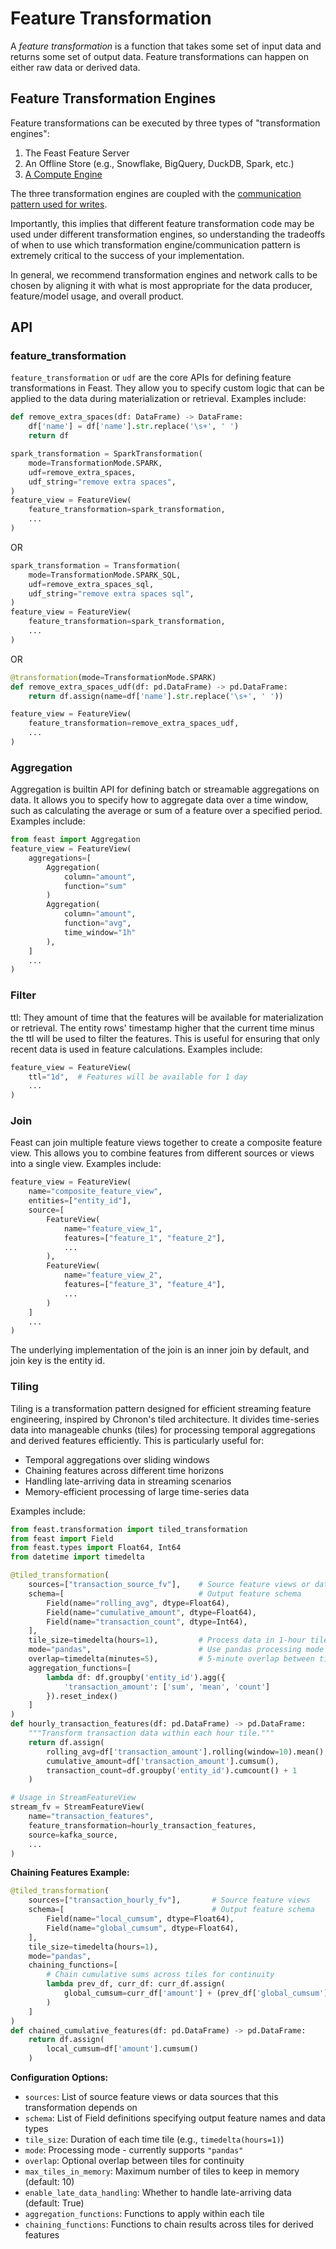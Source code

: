 # Feature Transformation

A *feature transformation* is a function that takes some set of input data and
returns some set of output data. Feature transformations can happen on either raw data or derived data.

## Feature Transformation Engines
Feature transformations can be executed by three types of "transformation engines":

1. The Feast Feature Server
2. An Offline Store (e.g., Snowflake, BigQuery, DuckDB, Spark, etc.)
3. [A Compute Engine](../../reference/compute-engine/README.md)

The three transformation engines are coupled with the [communication pattern used for writes](write-patterns.md).

Importantly, this implies that different feature transformation code may be 
used under different transformation engines, so understanding the tradeoffs of 
when to use which transformation engine/communication pattern is extremely critical to 
the success of your implementation.

In general, we recommend transformation engines and network calls to be chosen by aligning it with what is most 
appropriate for the data producer, feature/model usage, and overall product.


## API
### feature_transformation
`feature_transformation` or `udf` are the core APIs for defining feature transformations in Feast. They allow you to specify custom logic that can be applied to the data during materialization or retrieval. Examples include:

```python
def remove_extra_spaces(df: DataFrame) -> DataFrame:
    df['name'] = df['name'].str.replace('\s+', ' ')
    return df

spark_transformation = SparkTransformation(
    mode=TransformationMode.SPARK,
    udf=remove_extra_spaces,
    udf_string="remove extra spaces",
)
feature_view = FeatureView(
    feature_transformation=spark_transformation,
    ...
)
```
OR
```python
spark_transformation = Transformation(
    mode=TransformationMode.SPARK_SQL,
    udf=remove_extra_spaces_sql,
    udf_string="remove extra spaces sql",
)
feature_view = FeatureView(
    feature_transformation=spark_transformation,
    ...
)
```
OR
```python
@transformation(mode=TransformationMode.SPARK)
def remove_extra_spaces_udf(df: pd.DataFrame) -> pd.DataFrame:
    return df.assign(name=df['name'].str.replace('\s+', ' '))

feature_view = FeatureView(
    feature_transformation=remove_extra_spaces_udf,
    ...
)
```

### Aggregation
Aggregation is builtin API for defining batch or streamable aggregations on data. It allows you to specify how to aggregate data over a time window, such as calculating the average or sum of a feature over a specified period. Examples include:
```python
from feast import Aggregation
feature_view = FeatureView(
    aggregations=[
        Aggregation(
            column="amount",
            function="sum"
        )
        Aggregation(
            column="amount",
            function="avg",
            time_window="1h"
        ),
    ]
    ...
)
```

### Filter
ttl: They amount of time that the features will be available for materialization or retrieval. The entity rows' timestamp higher that the current time minus the ttl will be used to filter the features. This is useful for ensuring that only recent data is used in feature calculations. Examples include:

```python
feature_view = FeatureView(
    ttl="1d",  # Features will be available for 1 day
    ...
)
```

### Join
Feast can join multiple feature views together to create a composite feature view. This allows you to combine features from different sources or views into a single view. Examples include:
```python
feature_view = FeatureView(
    name="composite_feature_view",
    entities=["entity_id"],
    source=[
        FeatureView(
            name="feature_view_1",
            features=["feature_1", "feature_2"],
            ...
        ),
        FeatureView(
            name="feature_view_2",
            features=["feature_3", "feature_4"],
            ...
        )
    ]
    ...
)
```
The underlying implementation of the join is an inner join by default, and join key is the entity id.

### Tiling

Tiling is a transformation pattern designed for efficient streaming feature engineering, inspired by Chronon's tiled architecture. It divides time-series data into manageable chunks (tiles) for processing temporal aggregations and derived features efficiently. This is particularly useful for:

- Temporal aggregations over sliding windows
- Chaining features across different time horizons  
- Handling late-arriving data in streaming scenarios
- Memory-efficient processing of large time-series data

Examples include:

```python
from feast.transformation import tiled_transformation
from feast import Field
from feast.types import Float64, Int64
from datetime import timedelta

@tiled_transformation(
    sources=["transaction_source_fv"],    # Source feature views or data sources
    schema=[                              # Output feature schema
        Field(name="rolling_avg", dtype=Float64),
        Field(name="cumulative_amount", dtype=Float64),
        Field(name="transaction_count", dtype=Int64),
    ],
    tile_size=timedelta(hours=1),         # Process data in 1-hour tiles
    mode="pandas",                        # Use pandas processing mode
    overlap=timedelta(minutes=5),         # 5-minute overlap between tiles
    aggregation_functions=[
        lambda df: df.groupby('entity_id').agg({
            'transaction_amount': ['sum', 'mean', 'count']
        }).reset_index()
    ]
)
def hourly_transaction_features(df: pd.DataFrame) -> pd.DataFrame:
    """Transform transaction data within each hour tile."""
    return df.assign(
        rolling_avg=df['transaction_amount'].rolling(window=10).mean(),
        cumulative_amount=df['transaction_amount'].cumsum(),
        transaction_count=df.groupby('entity_id').cumcount() + 1
    )

# Usage in StreamFeatureView
stream_fv = StreamFeatureView(
    name="transaction_features",
    feature_transformation=hourly_transaction_features,
    source=kafka_source,
    ...
)
```

**Chaining Features Example:**
```python
@tiled_transformation(
    sources=["transaction_hourly_fv"],       # Source feature views
    schema=[                                 # Output feature schema
        Field(name="local_cumsum", dtype=Float64),
        Field(name="global_cumsum", dtype=Float64),
    ],
    tile_size=timedelta(hours=1),
    mode="pandas",
    chaining_functions=[
        # Chain cumulative sums across tiles for continuity
        lambda prev_df, curr_df: curr_df.assign(
            global_cumsum=curr_df['amount'] + (prev_df['global_cumsum'].max() if not prev_df.empty else 0)
        )
    ]
)
def chained_cumulative_features(df: pd.DataFrame) -> pd.DataFrame:
    return df.assign(
        local_cumsum=df['amount'].cumsum()
    )
```

**Configuration Options:**
- `sources`: List of source feature views or data sources that this transformation depends on
- `schema`: List of Field definitions specifying output feature names and data types
- `tile_size`: Duration of each time tile (e.g., `timedelta(hours=1)`)
- `mode`: Processing mode - currently supports `"pandas"`
- `overlap`: Optional overlap between tiles for continuity
- `max_tiles_in_memory`: Maximum number of tiles to keep in memory (default: 10)
- `enable_late_data_handling`: Whether to handle late-arriving data (default: True)
- `aggregation_functions`: Functions to apply within each tile
- `chaining_functions`: Functions to chain results across tiles for derived features